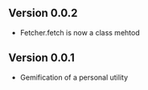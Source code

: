 ## Version 0.0.2

  * Fetcher.fetch is now a class mehtod

## Version 0.0.1

  * Gemification of a personal utility

